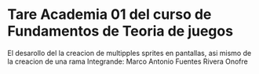 # Tare Academia 01 del curso de Fundamentos de Teoria de juegos
El desarollo del la creacion de multipples sprites en pantallas, asi mismo de la creacion de una rama
Integrande: Marco Antonio Fuentes Rivera Onofre
